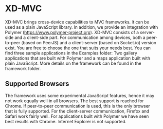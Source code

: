 # XD-MVC

XD-MVC brings cross-device capabilities to MVC frameworks. 
It can be used as a plain JavaScript library. In addition, we provide an integration with Polymer (https://www.polymer-project.org).
XD-MVC consists of a server-side and a client-side part.
For communication among devices, both a peer-to-peer (based on PeerJS) and a client-server (based on Socket.io) version exist. You are free to choose the one that suits your needs best.
You can find three sample applications in the Examples folder: 
Two gallery applications that are built with Polymer and a maps application built with plain JavaScript.
More details on the framework can be found in the framework folder.

## Supported Browsers
The framework uses some experimental JavaScript features, hence it may not work equally well in all browsers. 
The best support is reached for Chrome.
If peer-to-peer communication is used, this is the only browser that is fully supported. 
For the client-server communication, Firefox and Safari work fairly well. For applications built with Polymer we have seen best 
results with Chrome. Internet Explorer is not supported. 